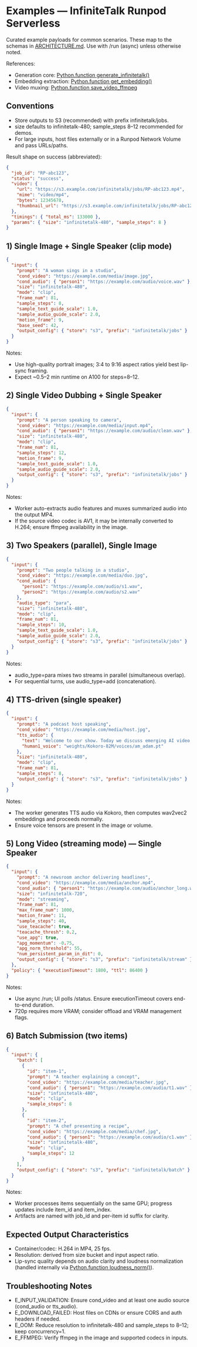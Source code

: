 # Examples — InfiniteTalk Runpod Serverless

Curated example payloads for common scenarios. These map to the schemas in [ARCHITECTURE.md](ARCHITECTURE.md). Use with /run (async) unless otherwise noted.

References:
- Generation core: [Python.function generate_infinitetalk()](InfiniteTalk-main/wan/multitalk.py:376)
- Embedding extraction: [Python.function get_embedding()](InfiniteTalk-main/generate_infinitetalk.py:323)
- Video muxing: [Python.function save_video_ffmpeg](InfiniteTalk-main/wan/utils/multitalk_utils.py:1)


## Conventions

- Store outputs to S3 (recommended) with prefix infinitetalk/jobs.
- size defaults to infinitetalk-480; sample_steps 8–12 recommended for demos.
- For large inputs, host files externally or in a Runpod Network Volume and pass URLs/paths.

Result shape on success (abbreviated):
```json
{
  "job_id": "RP-abc123",
  "status": "success",
  "video": {
    "url": "https://s3.example.com/infinitetalk/jobs/RP-abc123.mp4",
    "mime": "video/mp4",
    "bytes": 12345678,
    "thumbnail_url": "https://s3.example.com/infinitetalk/jobs/RP-abc123.jpg"
  },
  "timings": { "total_ms": 133000 },
  "params": { "size": "infinitetalk-480", "sample_steps": 8 }
}
```


## 1) Single Image + Single Speaker (clip mode)

```json
{
  "input": {
    "prompt": "A woman sings in a studio",
    "cond_video": "https://example.com/media/image.jpg",
    "cond_audio": { "person1": "https://example.com/audio/voice.wav" },
    "size": "infinitetalk-480",
    "mode": "clip",
    "frame_num": 81,
    "sample_steps": 8,
    "sample_text_guide_scale": 1.0,
    "sample_audio_guide_scale": 2.0,
    "motion_frame": 9,
    "base_seed": 42,
    "output_config": { "store": "s3", "prefix": "infinitetalk/jobs" }
  }
}
```

Notes:
- Use high-quality portrait images; 3:4 to 9:16 aspect ratios yield best lip-sync framing.
- Expect ~0.5–2 min runtime on A100 for steps=8–12.


## 2) Single Video Dubbing + Single Speaker

```json
{
  "input": {
    "prompt": "A person speaking to camera",
    "cond_video": "https://example.com/media/input.mp4",
    "cond_audio": { "person1": "https://example.com/audio/clean.wav" },
    "size": "infinitetalk-480",
    "mode": "clip",
    "frame_num": 81,
    "sample_steps": 12,
    "motion_frame": 9,
    "sample_text_guide_scale": 1.0,
    "sample_audio_guide_scale": 2.0,
    "output_config": { "store": "s3", "prefix": "infinitetalk/jobs" }
  }
}
```

Notes:
- Worker auto-extracts audio features and muxes summarized audio into the output MP4.
- If the source video codec is AV1, it may be internally converted to H.264; ensure ffmpeg availability in the image.


## 3) Two Speakers (parallel), Single Image

```json
{
  "input": {
    "prompt": "Two people talking in a studio",
    "cond_video": "https://example.com/media/duo.jpg",
    "cond_audio": {
      "person1": "https://example.com/audio/s1.wav",
      "person2": "https://example.com/audio/s2.wav"
    },
    "audio_type": "para",
    "size": "infinitetalk-480",
    "mode": "clip",
    "frame_num": 81,
    "sample_steps": 10,
    "sample_text_guide_scale": 1.0,
    "sample_audio_guide_scale": 2.0,
    "output_config": { "store": "s3", "prefix": "infinitetalk/jobs" }
  }
}
```

Notes:
- audio_type=para mixes two streams in parallel (simultaneous overlap).
- For sequential turns, use audio_type=add (concatenation).


## 4) TTS-driven (single speaker)

```json
{
  "input": {
    "prompt": "A podcast host speaking",
    "cond_video": "https://example.com/media/host.jpg",
    "tts_audio": {
      "text": "Welcome to our show. Today we discuss emerging AI video.",
      "human1_voice": "weights/Kokoro-82M/voices/am_adam.pt"
    },
    "size": "infinitetalk-480",
    "mode": "clip",
    "frame_num": 81,
    "sample_steps": 8,
    "output_config": { "store": "s3", "prefix": "infinitetalk/jobs" }
  }
}
```

Notes:
- The worker generates TTS audio via Kokoro, then computes wav2vec2 embeddings and proceeds normally.
- Ensure voice tensors are present in the image or volume.


## 5) Long Video (streaming mode) — Single Speaker

```json
{
  "input": {
    "prompt": "A newsroom anchor delivering headlines",
    "cond_video": "https://example.com/media/anchor.mp4",
    "cond_audio": { "person1": "https://example.com/audio/anchor_long.wav" },
    "size": "infinitetalk-720",
    "mode": "streaming",
    "frame_num": 81,
    "max_frame_num": 1000,
    "motion_frame": 11,
    "sample_steps": 40,
    "use_teacache": true,
    "teacache_thresh": 0.2,
    "use_apg": true,
    "apg_momentum": -0.75,
    "apg_norm_threshold": 55,
    "num_persistent_param_in_dit": 0,
    "output_config": { "store": "s3", "prefix": "infinitetalk/stream" }
  },
  "policy": { "executionTimeout": 1800, "ttl": 86400 }
}
```

Notes:
- Use async /run; UI polls /status. Ensure executionTimeout covers end-to-end duration.
- 720p requires more VRAM; consider offload and VRAM management flags.


## 6) Batch Submission (two items)

```json
{
  "input": {
    "batch": [
      {
        "id": "item-1",
        "prompt": "A teacher explaining a concept",
        "cond_video": "https://example.com/media/teacher.jpg",
        "cond_audio": { "person1": "https://example.com/audio/t1.wav" },
        "size": "infinitetalk-480",
        "mode": "clip",
        "sample_steps": 8
      },
      {
        "id": "item-2",
        "prompt": "A chef presenting a recipe",
        "cond_video": "https://example.com/media/chef.jpg",
        "cond_audio": { "person1": "https://example.com/audio/c1.wav" },
        "size": "infinitetalk-480",
        "mode": "clip",
        "sample_steps": 12
      }
    ],
    "output_config": { "store": "s3", "prefix": "infinitetalk/batch" }
  }
}
```

Notes:
- Worker processes items sequentially on the same GPU; progress updates include item_id and item_index.
- Artifacts are named with job_id and per-item id suffix for clarity.


## Expected Output Characteristics

- Container/codec: H.264 in MP4, 25 fps.
- Resolution: derived from size bucket and input aspect ratio.
- Lip-sync quality depends on audio clarity and loudness normalization (handled internally via [Python.function loudness_norm()](InfiniteTalk-main/generate_infinitetalk.py:283)).

## Troubleshooting Notes

- E_INPUT_VALIDATION: Ensure cond_video and at least one audio source (cond_audio or tts_audio).
- E_DOWNLOAD_FAILED: Host files on CDNs or ensure CORS and auth headers if needed.
- E_OOM: Reduce resolution to infinitetalk-480 and sample_steps to 8–12; keep concurrency=1.
- E_FFMPEG: Verify ffmpeg in the image and supported codecs in inputs.